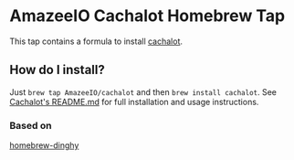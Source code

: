 # AmazeeIO Cachalot Homebrew Tap

This tap contains a formula to install [cachalot](https://github.com/AmazeeIO/cachalot).

## How do I install?

Just `brew tap AmazeeIO/cachalot` and then `brew install cachalot`. See [Cachalot's README.md](https://github.com/AmazeeIO/cachalot/blob/master/README.md) for full installation and usage instructions.

### Based on
[homebrew-dinghy](https://github.com/codekitchen/homebrew-dinghy)